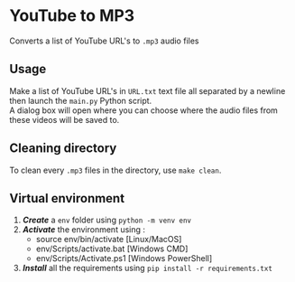 # YouTube to MP3
Converts a list of YouTube URL's to `.mp3` audio files

## Usage
Make a list of YouTube URL's in `URL.txt` text file all separated by a newline then launch the `main.py` Python script.\
A dialog box will open where you can choose where the audio files from these videos will be saved to.

## Cleaning directory
To clean every `.mp3` files in the directory, use `make clean`.

## Virtual environment
1) ***Create*** a `env` folder using ```python -m venv env```
2) ***Activate*** the environment using :
    - source env/bin/activate [Linux/MacOS]
    -  env/Scripts/activate.bat [Windows CMD]
    - env/Scripts/Activate.ps1 [Windows PowerShell]
3) ***Install*** all the requirements using ```pip install -r requirements.txt```
